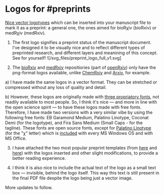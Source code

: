 # Logos for #preprints
[Nice vector logotypes](/preprint_logos/svg_files) which can be inserted into your manuscript file to mark it as a preprint: a general one, the ones aimed for bioRχiv (bioRxiv) or medRχiv (medRxiv).

1) The first logo signifies a preprint status of the manuscript document. I've designed it to be visually nice and to reflect different types of preprinted research, and different layers and meanining of this concept.
See for yourself!
![/svg_files/preprint_logo_full_v1.svg]

3) The [bioRxiv](https://www.biorxiv.org/) and [medRxiv](https://www.medrxiv.org/) repositiories (part of [openRxiv](https://www.cshl.edu/the-natural-evolution-of-biorxiv-and-medrxiv/)) only have the png-format logos available, unlike [ChemRxiv](https://chemrxiv.org/engage/chemrxiv/public-dashboard) and [Arxiv](https://arxiv.org/), for example.

a) I have made the same logos in a vector format. They can be stretched or compressed without any loss of quality and detail.

b) However, these logos are originally made with [three propriatory fonts](http://disq.us/p/32uc0ua), not readily available to most people. 
So, I think it's nice — and more in line with the open science spirit — to have these logos made with free fonts. 
Therefore, I have made two versions with a very similar vibe by using the following free fonts: EB Garamond Medium, Palatino Linotype, Coconat Demi (for the logotype), and Fira Sans Medium (Small Caps - for the tagline). These fonts are open source fonts, except for [Palatino Linotype](https://learn.microsoft.com/en-us/typography/font-list/palatino-linotype) (for the "χ" letter) which is [included](https://learn.microsoft.com/en-us/typography/font-list/palatino-linotype) with every MS Windows OS and with MS Office.

3) I have attached the two most popular preprint templates (from [here](https://github.com/finkelsteinlab/BioRxiv-Template) and [here](https://github.com/chrelli/bioRxiv-word-template)) with the logos inserted and other slight modifications, to provide a better reading experience.

4) I think it is also nice to include the actual text of the logo as a small text box  — invisible, behind the logo itself. This way this text is still present in the final PDF file despite the logo being just a vector image.

More updates to follow.

